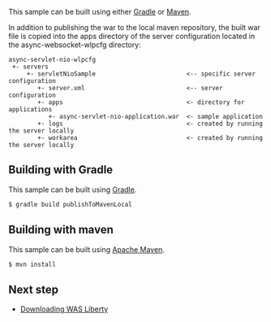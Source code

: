 This sample can be built using either [Gradle](#building-with-gradle) or [Maven](#building-with-maven).

In addition to publishing the war to the local maven repository, the built war file is copied into the apps directory of the server configuration located in the async-websocket-wlpcfg directory:

```text
async-servlet-nio-wlpcfg
 +- servers
     +- servletNioSample                         <-- specific server configuration
        +- server.xml                            <-- server configuration
        +- apps                                  <- directory for applications
           +- async-servlet-nio-application.war  <- sample application
        +- logs                                  <- created by running the server locally
        +- workarea                              <- created by running the server locally
```

## Building with Gradle

This sample can be built using [Gradle](http://gradle.org/).

```bash
$ gradle build publishToMavenLocal
```

## Building with maven

This sample can be built using [Apache Maven](http://maven.apache.org/).

```bash
$ mvn install
```

## Next step

* [Downloading WAS Liberty](/docs/Downloading-WAS-Liberty.md)